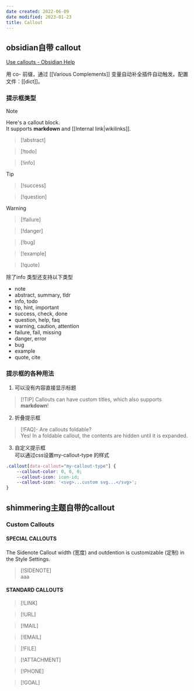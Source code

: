 ```yaml
---
date created: 2022-06-09
date modified: 2023-01-23
title: Callout
---
```


## obsidian自带 callout

[Use callouts - Obsidian Help](https://help.obsidian.md/How+to/Use+callouts)

用 co- 前缀，通过 [[Various Complements]] 变量自动补全插件自动触发。配置文件：[[dict]]。

### 提示框类型

> [!note]  
> Here's a callout block.  
> It supports **markdown** and [[Internal link|wikilinks]].

> [!abstract]

>[!todo]

> [!info]

> [!tip]

> [!success]

> [!question]

> [!warning]

> [!failure]

> [!danger]

> [!bug]

> [!example]

> [!quote]

除了info 类型还支持以下类型

- note
- abstract, summary, tldr
- info, todo
- tip, hint, important
- success, check, done
- question, help, faq
- warning, caution, attention
- failure, fail, missing
- danger, error
- bug
- example
- quote, cite

### 提示框的各种用法

1. 可以没有内容直接显示标题
> [!TIP] Callouts can have custom titles, which also supports **markdown**!

2. 折叠提示框
> [!FAQ]- Are callouts foldable?  
> Yes! In a foldable callout, the contents are hidden until it is expanded.

3. 自定义提示框  
可以通过css设置my-callout-type 的样式

```css
.callout[data-callout="my-callout-type"] {
    --callout-color: 0, 0, 0;
    --callout-icon: icon-id;
    --callout-icon: '<svg>...custom svg...</svg>';
}
```

## shimmering主题自带的callout

### Custom Callouts

#### [](https://chrisgrieser.github.io/shimmering-focus/css-classes/#special-callouts)SPECIAL CALLOUTS

The Sidenote Callout width (宽度) and outdention is customizable (定制) in the Style Settings.

> [!SIDENOTE]  
> aaa

#### STANDARD CALLOUTS

> [!LINK]

> [!URL]

> [!MAIL]

> [!EMAIL]

> [!FILE]
>

> [!ATTACHMENT]

> [!PHONE]

> [!GOAL]
